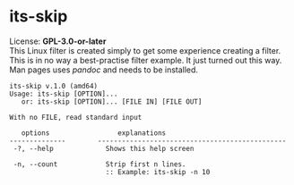 # its-skip
License: **GPL-3.0-or-later**  
This Linux filter is created simply to get some experience creating a filter. This is in
no way a best-practise filter example. It just turned out this way.  
Man pages uses *pandoc* and needs to be installed.  

```
its-skip v.1.0 (amd64)
Usage: its-skip [OPTION]...
   or: its-skip [OPTION]... [FILE IN] [FILE OUT]

With no FILE, read standard input

   options                 explanations
--------------        -----------------------------------------------
 -?, --help             Shows this help screen
 
 -n, --count            Strip first n lines.
                        :: Example: its-skip -n 10
```

